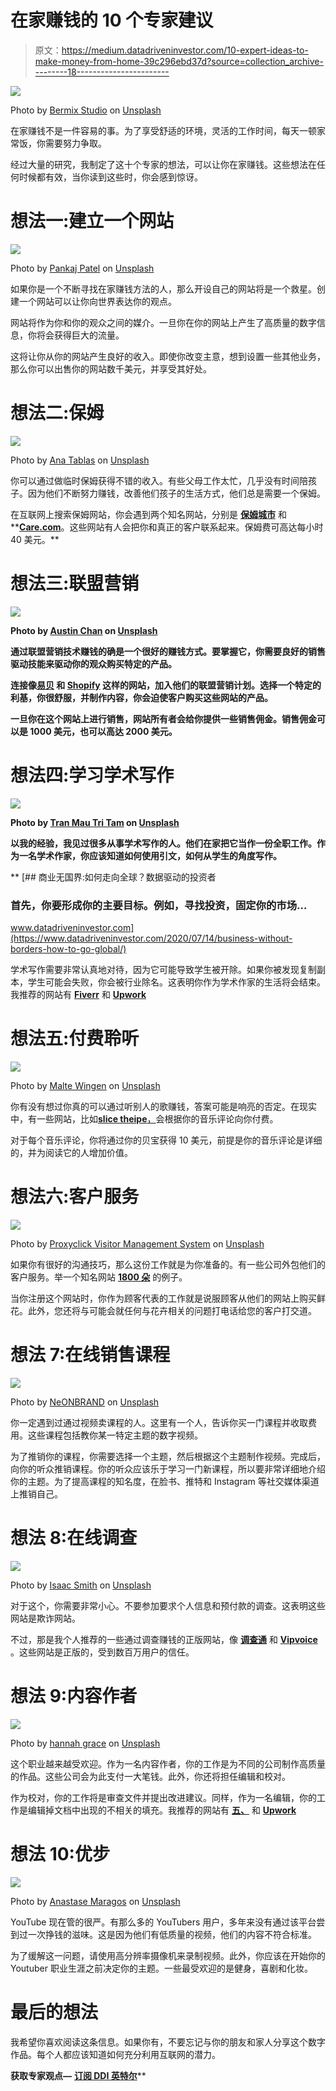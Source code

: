 # 在家赚钱的 10 个专家建议

> 原文：<https://medium.datadriveninvestor.com/10-expert-ideas-to-make-money-from-home-39c296ebd37d?source=collection_archive---------18----------------------->

![](img/004c0b1580736c9595f479982d19a33d.png)

Photo by [Bermix Studio](https://unsplash.com/@bermixstudio?utm_source=medium&utm_medium=referral) on [Unsplash](https://unsplash.com?utm_source=medium&utm_medium=referral)

在家赚钱不是一件容易的事。为了享受舒适的环境，灵活的工作时间，每天一顿家常饭，你需要努力争取。

经过大量的研究，我制定了这十个专家的想法，可以让你在家赚钱。这些想法在任何时候都有效，当你读到这些时，你会感到惊讶。

# 想法一:建立一个网站

![](img/eb20e1760af2b86caf8871c0d3af05c6.png)

Photo by [Pankaj Patel](https://unsplash.com/@pankajpatel?utm_source=medium&utm_medium=referral) on [Unsplash](https://unsplash.com?utm_source=medium&utm_medium=referral)

如果你是一个不断寻找在家赚钱方法的人，那么开设自己的网站将是一个救星。创建一个网站可以让你向世界表达你的观点。

网站将作为你和你的观众之间的媒介。一旦你在你的网站上产生了高质量的数字信息，你将会获得巨大的流量。

这将让你从你的网站产生良好的收入。即使你改变主意，想到设置一些其他业务，那么你可以出售你的网站数千美元，并享受其好处。

# 想法二:保姆

![](img/290a9a4d366b0d0948a7d206fe5f903f.png)

Photo by [Ana Tablas](https://unsplash.com/@tablas08?utm_source=medium&utm_medium=referral) on [Unsplash](https://unsplash.com?utm_source=medium&utm_medium=referral)

你可以通过做临时保姆获得不错的收入。有些父母工作太忙，几乎没有时间陪孩子。因为他们不断努力赚钱，改善他们孩子的生活方式，他们总是需要一个保姆。

在互联网上搜索保姆网站，你会遇到两个知名网站，分别是 [**保姆城市**](https://www.sittercity.com/) 和**[**Care.com**](https://www.care.com/)。这些网站有人会把你和真正的客户联系起来。保姆费可高达每小时 40 美元。**

# **想法三:联盟营销**

**![](img/f1a86df965f06d15781788e1a15df3de.png)**

**Photo by [Austin Chan](https://unsplash.com/@austinchan?utm_source=medium&utm_medium=referral) on [Unsplash](https://unsplash.com?utm_source=medium&utm_medium=referral)**

**通过联盟营销技术赚钱的确是一个很好的赚钱方式。要掌握它，你需要良好的销售驱动技能来驱动你的观众购买特定的产品。**

**连接像[**易贝**](https://partnernetwork.ebay.co.uk/) 和 [**Shopify**](https://www.shopify.co.uk/affiliates) 这样的网站，加入他们的联盟营销计划。选择一个特定的利基，你很舒服，并制作内容，你会迫使客户购买这些网站的产品。**

**一旦你在这个网站上进行销售，网站所有者会给你提供一些销售佣金。销售佣金可以是 1000 美元，也可以高达 2000 美元。**

# **想法四:学习学术写作**

**![](img/56c122e6569e60fbe2ea3b8c41cc3d5f.png)**

**Photo by [Tran Mau Tri Tam](https://unsplash.com/@tranmautritam?utm_source=medium&utm_medium=referral) on [Unsplash](https://unsplash.com?utm_source=medium&utm_medium=referral)**

**以我的经验，我见过很多从事学术写作的人。他们在家把它当作一份全职工作。作为一名学术作家，你应该知道如何使用引文，如何从学生的角度写作。**

**[](https://www.datadriveninvestor.com/2020/07/14/business-without-borders-how-to-go-global/) [## 商业无国界:如何走向全球？数据驱动的投资者

### 首先，你要形成你的主要目标。例如，寻找投资，固定你的市场…

www.datadriveninvestor.com](https://www.datadriveninvestor.com/2020/07/14/business-without-borders-how-to-go-global/) 

学术写作需要非常认真地对待，因为它可能导致学生被开除。如果你被发现复制副本，学生可能会失败，你会被行业除名。这表明你作为学术作家的生活将会结束。我推荐的网站有 [**Fiverr**](https://www.fiverr.com/) 和 [**Upwork**](https://www.upwork.com/)

# 想法五:付费聆听

![](img/fda6b3e57208ecf77c305f07a7e835f2.png)

Photo by [Malte Wingen](https://unsplash.com/@maltewingen?utm_source=medium&utm_medium=referral) on [Unsplash](https://unsplash.com?utm_source=medium&utm_medium=referral)

你有没有想过你真的可以通过听别人的歌赚钱，答案可能是响亮的否定。在现实中，有一些网站，比如[**slice theipe**，](https://www.slicethepie.com/)会根据你的音乐评论向你付费。

对于每个音乐评论，你将通过你的贝宝获得 10 美元，前提是你的音乐评论是详细的，并为阅读它的人增加价值。

# 想法六:客户服务

![](img/c550e4bae7ea9315aa0d2ed73485becd.png)

Photo by [Proxyclick Visitor Management System](https://unsplash.com/@proxyclick?utm_source=medium&utm_medium=referral) on [Unsplash](https://unsplash.com?utm_source=medium&utm_medium=referral)

如果你有很好的沟通技巧，那么这份工作就是为你准备的。有一些公司外包他们的客户服务。举一个知名网站 [**1800 朵**](https://www.1800flowers.com/) 的例子。

当你注册这个网站时，你作为顾客代表的工作就是说服顾客从他们的网站上购买鲜花。此外，您还将与可能会就任何与花卉相关的问题打电话给您的客户打交道。

# 想法 7:在线销售课程

![](img/f611ca5110e8cf03f93a4273e460559b.png)

Photo by [NeONBRAND](https://unsplash.com/@neonbrand?utm_source=medium&utm_medium=referral) on [Unsplash](https://unsplash.com?utm_source=medium&utm_medium=referral)

你一定遇到过通过视频卖课程的人。这里有一个人，告诉你买一门课程并收取费用。这些课程包括教你某一特定主题的数字视频。

为了推销你的课程，你需要选择一个主题，然后根据这个主题制作视频。完成后，向你的听众推销课程。你的听众应该乐于学习一门新课程，所以要非常详细地介绍你的主题。为了提高课程的知名度，在脸书、推特和 Instagram 等社交媒体渠道上推销自己。

# 想法 8:在线调查

![](img/56da2b08af632eeea1045dc8465e45b5.png)

Photo by [Isaac Smith](https://unsplash.com/@isaacmsmith?utm_source=medium&utm_medium=referral) on [Unsplash](https://unsplash.com?utm_source=medium&utm_medium=referral)

对于这个，你需要非常小心。不要参加要求个人信息和预付款的调查。这表明这些网站是欺诈网站。

不过，那是我个人推荐的一些通过调查赚钱的正版网站，像 [**调查通**](https://www.surveysavvy.com/) 和 [**Vipvoice**](https://www.vipvoice.com/Toluna.MR.TrafficUI/MSCUI/Page.aspx?pgtid=5) 。这些网站是正版的，受到数百万用户的信任。

# 想法 9:内容作者

![](img/304a8795932861d773b287e7ae1ef774.png)

Photo by [hannah grace](https://unsplash.com/@oddityandgrace?utm_source=medium&utm_medium=referral) on [Unsplash](https://unsplash.com?utm_source=medium&utm_medium=referral)

这个职业越来越受欢迎。作为一名内容作者，你的工作是为不同的公司制作高质量的作品。这些公司会为此支付一大笔钱。此外，你还将担任编辑和校对。

作为校对，你的工作将是审查文件并提出改进建议。同样，作为一名编辑，你的工作是编辑掉文档中出现的不相关的填充。我推荐的网站有 [**五、**](https://www.fiverr.com/) 和 [**Upwork**](https://www.upwork.com/)

# 想法 10:优步

![](img/5f2340667ced543e94473d27cb38de56.png)

Photo by [Anastase Maragos](https://unsplash.com/@visualsbyroyalz?utm_source=medium&utm_medium=referral) on [Unsplash](https://unsplash.com?utm_source=medium&utm_medium=referral)

YouTube 现在管的很严。有那么多的 YouTubers 用户，多年来没有通过该平台尝到过一次挣钱的滋味。这是因为他们有低质量的视频，他们的内容不符合标准。

为了缓解这一问题，请使用高分辨率摄像机来录制视频。此外，你应该在开始你的 Youtuber 职业生涯之前决定你的主题。一些最受欢迎的是健身，喜剧和化妆。

# 最后的想法

我希望你喜欢阅读这条信息。如果你有，不要忘记与你的朋友和家人分享这个数字作品。每个人都应该知道如何充分利用互联网的潜力。

**获取专家观点—** [**订阅 DDI 英特尔**](https://datadriveninvestor.com/ddi-intel)**